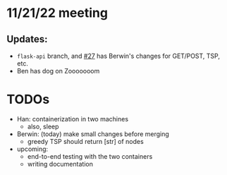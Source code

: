 # 11/21/22 meeting

## Updates:
* `flask-api` branch, and [#27](https://github.com/olincollege/noodlemaps/pull/27) has Berwin's changes for GET/POST, TSP, etc.
* Ben has dog on Zooooooom

# TODOs
* Han: containerization in two machines
    * also, sleep
* Berwin: (today) make small changes before merging
    * greedy TSP should return [str] of nodes
* upcoming:
	* end-to-end testing with the two containers
	* writing documentation